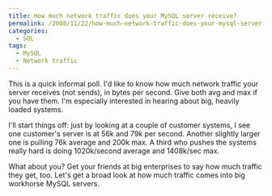 ```yaml
---
title: How much network traffic does your MySQL server receive?
permalink: /2008/11/22/how-much-network-traffic-does-your-mysql-server-receive/
categories:
  - SQL
tags:
  - MySQL
  - Network traffic
---
```

This is a quick informal poll. I'd like to know how much network traffic your server receives (not sends), in bytes per second. Give both avg and max if you have them. I'm especially interested in hearing about big, heavily loaded systems.

I'll start things off: just by looking at a couple of customer systems, I see one customer's server is at 56k and 79k per second. Another slightly larger one is pulling 76k average and 200k max. A third who pushes the systems really hard is doing 1020k/second average and 1408k/sec max.

What about you? Get your friends at big enterprises to say how much traffic they get, too. Let's get a broad look at how much traffic comes into big workhorse MySQL servers.
